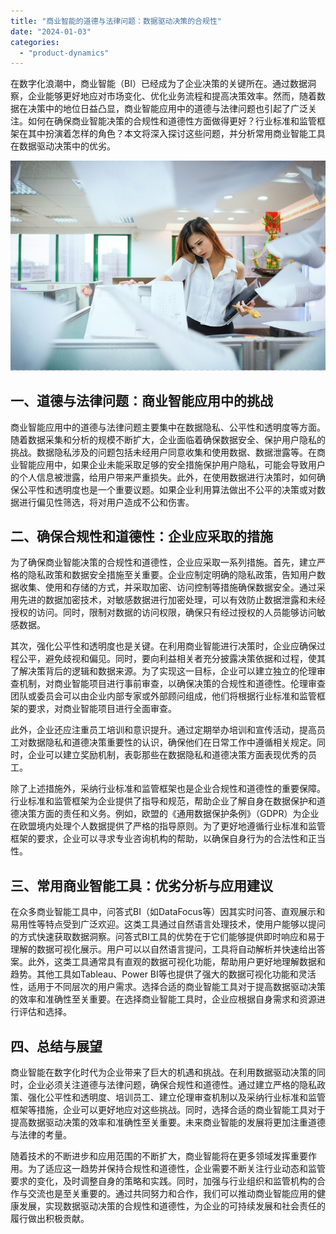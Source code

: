 ```yaml
---
title: "商业智能的道德与法律问题：数据驱动决策的合规性"
date: "2024-01-03"
categories: 
  - "product-dynamics"
---
```


在数字化浪潮中，商业智能（BI）已经成为了企业决策的关键所在。通过数据洞察，企业能够更好地应对市场变化、优化业务流程和提高决策效率。然而，随着数据在决策中的地位日益凸显，商业智能应用中的道德与法律问题也引起了广泛关注。如何在确保商业智能决策的合规性和道德性方面做得更好？行业标准和监管框架在其中扮演着怎样的角色？本文将深入探讨这些问题，并分析常用商业智能工具在数据驱动决策中的优劣。

![image.png](images/1658215480-image-png.png)

## 一、道德与法律问题：商业智能应用中的挑战

商业智能应用中的道德与法律问题主要集中在数据隐私、公平性和透明度等方面。随着数据采集和分析的规模不断扩大，企业面临着确保数据安全、保护用户隐私的挑战。数据隐私涉及的问题包括未经用户同意收集和使用数据、数据泄露等。在商业智能应用中，如果企业未能采取足够的安全措施保护用户隐私，可能会导致用户的个人信息被泄露，给用户带来严重损失。此外，在使用数据进行决策时，如何确保公平性和透明度也是一个重要议题。如果企业利用算法做出不公平的决策或对数据进行偏见性筛选，将对用户造成不公和伤害。

## 二、确保合规性和道德性：企业应采取的措施

为了确保商业智能决策的合规性和道德性，企业应采取一系列措施。首先，建立严格的隐私政策和数据安全措施至关重要。企业应制定明确的隐私政策，告知用户数据收集、使用和存储的方式，并采取加密、访问控制等措施确保数据安全。通过采用先进的数据加密技术，对敏感数据进行加密处理，可以有效防止数据泄露和未经授权的访问。同时，限制对数据的访问权限，确保只有经过授权的人员能够访问敏感数据。

其次，强化公平性和透明度也是关键。在利用商业智能进行决策时，企业应确保过程公平，避免歧视和偏见。同时，要向利益相关者充分披露决策依据和过程，使其了解决策背后的逻辑和数据来源。为了实现这一目标，企业可以建立独立的伦理审查机制，对商业智能项目进行事前审查，以确保决策的合规性和道德性。伦理审查团队或委员会可以由企业内部专家或外部顾问组成，他们将根据行业标准和监管框架的要求，对商业智能项目进行全面审查。

此外，企业还应注重员工培训和意识提升。通过定期举办培训和宣传活动，提高员工对数据隐私和道德决策重要性的认识，确保他们在日常工作中遵循相关规定。同时，企业可以建立奖励机制，表彰那些在数据隐私和道德决策方面表现优秀的员工。

除了上述措施外，采纳行业标准和监管框架也是企业合规性和道德性的重要保障。行业标准和监管框架为企业提供了指导和规范，帮助企业了解自身在数据保护和道德决策方面的责任和义务。例如，欧盟的《通用数据保护条例》（GDPR）为企业在欧盟境内处理个人数据提供了严格的指导原则。为了更好地遵循行业标准和监管框架的要求，企业可以寻求专业咨询机构的帮助，以确保自身行为的合法性和正当性。

## 三、常用商业智能工具：优劣分析与应用建议

在众多商业智能工具中，问答式BI（如DataFocus等）因其实时问答、直观展示和易用性等特点受到广泛欢迎。这类工具通过自然语言处理技术，使用户能够以提问的方式快速获取数据洞察。问答式BI工具的优势在于它们能够提供即时响应和易于理解的数据可视化展示。用户可以以自然语言提问，工具将自动解析并快速给出答案。此外，这类工具通常具有直观的数据可视化功能，帮助用户更好地理解数据和趋势。其他工具如Tableau、Power BI等也提供了强大的数据可视化功能和灵活性，适用于不同层次的用户需求。选择合适的商业智能工具对于提高数据驱动决策的效率和准确性至关重要。在选择商业智能工具时，企业应根据自身需求和资源进行评估和选择。

## 四、总结与展望

商业智能在数字化时代为企业带来了巨大的机遇和挑战。在利用数据驱动决策的同时，企业必须关注道德与法律问题，确保合规性和道德性。通过建立严格的隐私政策、强化公平性和透明度、培训员工、建立伦理审查机制以及采纳行业标准和监管框架等措施，企业可以更好地应对这些挑战。同时，选择合适的商业智能工具对于提高数据驱动决策的效率和准确性至关重要。未来商业智能的发展将更加注重道德与法律的考量。

随着技术的不断进步和应用范围的不断扩大，商业智能将在更多领域发挥重要作用。为了适应这一趋势并保持合规性和道德性，企业需要不断关注行业动态和监管要求的变化，及时调整自身的策略和实践。同时，加强与行业组织和监管机构的合作与交流也是至关重要的。通过共同努力和合作，我们可以推动商业智能应用的健康发展，实现数据驱动决策的合规性和道德性，为企业的可持续发展和社会责任的履行做出积极贡献。
